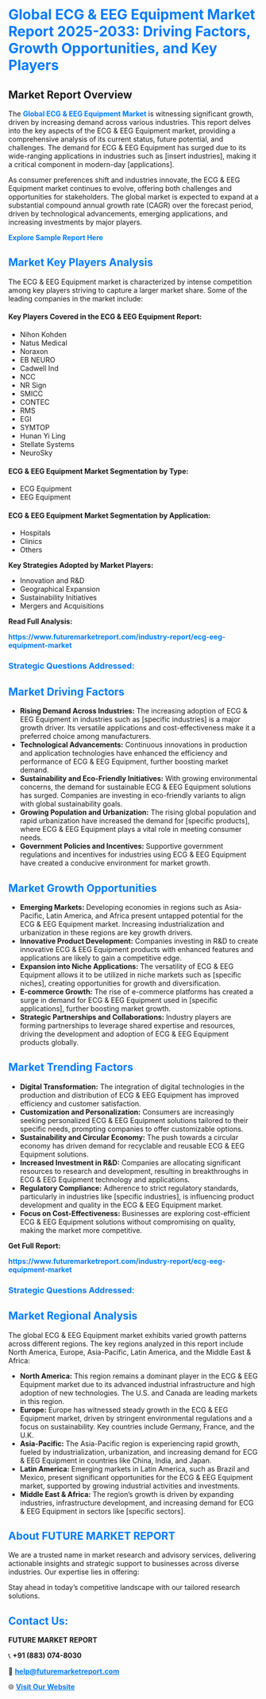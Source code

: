 <h1 style="color: #007BFF;">Global ECG & EEG Equipment Market Report 2025-2033: Driving Factors, Growth Opportunities, and Key Players</h1>

<section id="overview">
<h2>Market Report Overview</h2>
<p>The <a href="https://www.futuremarketreport.com/industry-report/ecg-eeg-equipment-market" style="color: #007BFF; text-decoration: none;"><strong>Global ECG & EEG Equipment Market</strong></a> is witnessing significant growth, driven by increasing demand across various industries. This report delves into the key aspects of the ECG & EEG Equipment market, providing a comprehensive analysis of its current status, future potential, and challenges. The demand for ECG & EEG Equipment has surged due to its wide-ranging applications in industries such as [insert industries], making it a critical component in modern-day [applications].</p>
<p>As consumer preferences shift and industries innovate, the ECG & EEG Equipment market continues to evolve, offering both challenges and opportunities for stakeholders. The global market is expected to expand at a substantial compound annual growth rate (CAGR) over the forecast period, driven by technological advancements, emerging applications, and increasing investments by major players.</p>
</section>

<section id="overview">
<p><a href="https://www.futuremarketreport.com/request-sample/reportId=58708" style="color: #007BFF; text-decoration: none;"><strong>Explore Sample Report Here</strong></a></p>
</section>

<section id="key-players">
<h2 style="color: #007BFF;">Market Key Players Analysis</h2>
<p>The ECG & EEG Equipment market is characterized by intense competition among key players striving to capture a larger market share. Some of the leading companies in the market include:</p>
<h4>Key Players Covered in the ECG & EEG Equipment Report:</h4>
<ul><li>Nihon Kohden</li><li>Natus Medical</li><li>Noraxon</li><li>EB NEURO</li><li>Cadwell Ind</li><li>NCC</li><li>NR Sign</li><li>SMICC</li><li>CONTEC</li><li>RMS</li><li>EGI</li><li>SYMTOP</li><li>Hunan Yi Ling</li><li>Stellate Systems</li><li>NeuroSky</li></ul>
<h4>ECG & EEG Equipment Market Segmentation by Type:</h4>
<ul><li>ECG Equipment</li><li>EEG Equipment</li></ul>

<h4>ECG & EEG Equipment Market Segmentation by Application:</h4>
<ul><li>Hospitals</li><li>Clinics</li><li>Others</li></ul>
<p><strong>Key Strategies Adopted by Market Players:</strong></p>
<ul>
<li>Innovation and R&D</li>
<li>Geographical Expansion</li>
<li>Sustainability Initiatives</li>
<li>Mergers and Acquisitions</li>
</ul>
</section>

<section>
<p><strong>Read Full Analysis: </strong></p><a href="https://www.futuremarketreport.com/industry-report/ecg-eeg-equipment-market" style="color: #007BFF; text-decoration: none;"><strong>https://www.futuremarketreport.com/industry-report/ecg-eeg-equipment-market</strong></a>
<h3 style="color: #007BFF;">Strategic Questions Addressed:</h3>
</section>

<section id="driving-factors">
<h2 style="color: #007BFF;">Market Driving Factors</h2>
<ul>
<li><strong>Rising Demand Across Industries:</strong> The increasing adoption of ECG & EEG Equipment in industries such as [specific industries] is a major growth driver. Its versatile applications and cost-effectiveness make it a preferred choice among manufacturers.</li>
<li><strong>Technological Advancements:</strong> Continuous innovations in production and application technologies have enhanced the efficiency and performance of ECG & EEG Equipment, further boosting market demand.</li>
<li><strong>Sustainability and Eco-Friendly Initiatives:</strong> With growing environmental concerns, the demand for sustainable ECG & EEG Equipment solutions has surged. Companies are investing in eco-friendly variants to align with global sustainability goals.</li>
<li><strong>Growing Population and Urbanization:</strong> The rising global population and rapid urbanization have increased the demand for [specific products], where ECG & EEG Equipment plays a vital role in meeting consumer needs.</li>
<li><strong>Government Policies and Incentives:</strong> Supportive government regulations and incentives for industries using ECG & EEG Equipment have created a conducive environment for market growth.</li>
</ul>
</section>

<section id="growth-opportunities">
<h2 style="color: #007BFF;">Market Growth Opportunities</h2>
<ul>
<li><strong>Emerging Markets:</strong> Developing economies in regions such as Asia-Pacific, Latin America, and Africa present untapped potential for the ECG & EEG Equipment market. Increasing industrialization and urbanization in these regions are key growth drivers.</li>
<li><strong>Innovative Product Development:</strong> Companies investing in R&D to create innovative ECG & EEG Equipment products with enhanced features and applications are likely to gain a competitive edge.</li>
<li><strong>Expansion into Niche Applications:</strong> The versatility of ECG & EEG Equipment allows it to be utilized in niche markets such as [specific niches], creating opportunities for growth and diversification.</li>
<li><strong>E-commerce Growth:</strong> The rise of e-commerce platforms has created a surge in demand for ECG & EEG Equipment used in [specific applications], further boosting market growth.</li>
<li><strong>Strategic Partnerships and Collaborations:</strong> Industry players are forming partnerships to leverage shared expertise and resources, driving the development and adoption of ECG & EEG Equipment products globally.</li>
</ul>
</section>

<section id="trending-factors">
<h2 style="color: #007BFF;">Market Trending Factors</h2>
<ul>
<li><strong>Digital Transformation:</strong> The integration of digital technologies in the production and distribution of ECG & EEG Equipment has improved efficiency and customer satisfaction.</li>
<li><strong>Customization and Personalization:</strong> Consumers are increasingly seeking personalized ECG & EEG Equipment solutions tailored to their specific needs, prompting companies to offer customizable options.</li>
<li><strong>Sustainability and Circular Economy:</strong> The push towards a circular economy has driven demand for recyclable and reusable ECG & EEG Equipment solutions.</li>
<li><strong>Increased Investment in R&D:</strong> Companies are allocating significant resources to research and development, resulting in breakthroughs in ECG & EEG Equipment technology and applications.</li>
<li><strong>Regulatory Compliance:</strong> Adherence to strict regulatory standards, particularly in industries like [specific industries], is influencing product development and quality in the ECG & EEG Equipment market.</li>
<li><strong>Focus on Cost-Effectiveness:</strong> Businesses are exploring cost-efficient ECG & EEG Equipment solutions without compromising on quality, making the market more competitive.</li>
</ul>
</section>

<section>
<p><strong>Get Full Report: </strong></p><a href="https://www.futuremarketreport.com/industry-report/ecg-eeg-equipment-market" style="color: #007BFF; text-decoration: none;"><strong>https://www.futuremarketreport.com/industry-report/ecg-eeg-equipment-market</strong></a>
<h3 style="color: #007BFF;">Strategic Questions Addressed:</h3>
</section>


<section id="regional-analysis">
<h2 style="color: #007BFF;">Market Regional Analysis</h2>
<p>The global ECG & EEG Equipment market exhibits varied growth patterns across different regions. The key regions analyzed in this report include North America, Europe, Asia-Pacific, Latin America, and the Middle East & Africa:</p>
<ul>
<li><strong>North America:</strong> This region remains a dominant player in the ECG & EEG Equipment market due to its advanced industrial infrastructure and high adoption of new technologies. The U.S. and Canada are leading markets in this region.</li>
<li><strong>Europe:</strong> Europe has witnessed steady growth in the ECG & EEG Equipment market, driven by stringent environmental regulations and a focus on sustainability. Key countries include Germany, France, and the U.K.</li>
<li><strong>Asia-Pacific:</strong> The Asia-Pacific region is experiencing rapid growth, fueled by industrialization, urbanization, and increasing demand for ECG & EEG Equipment in countries like China, India, and Japan.</li>
<li><strong>Latin America:</strong> Emerging markets in Latin America, such as Brazil and Mexico, present significant opportunities for the ECG & EEG Equipment market, supported by growing industrial activities and investments.</li>
<li><strong>Middle East & Africa:</strong> The region’s growth is driven by expanding industries, infrastructure development, and increasing demand for ECG & EEG Equipment in sectors like [specific sectors].</li>
</ul>
</section>

<footer>
<h2 style="color: #007BFF;">About FUTURE MARKET REPORT</h2>
<p>We are a trusted name in market research and advisory services, delivering actionable insights and strategic support to businesses across diverse industries. Our expertise lies in offering:</p>

<p>Stay ahead in today’s competitive landscape with our tailored research solutions.</p>

<h2 style="color: #007BFF;">Contact Us:</h2>
<p><strong>FUTURE MARKET REPORT</strong></p>
<p>📞 <strong>+91 (883) 074-8030</strong></p>
<p>📧 <strong><a href="mailto:help@futuremarketreport.com" style="color: #007BFF;">help@futuremarketreport.com</a></strong></p>
<p>🌐 <strong><a href="https://www.futuremarketreport.com/" style="color: #007BFF;">Visit Our Website</a></strong></p>
</footer>